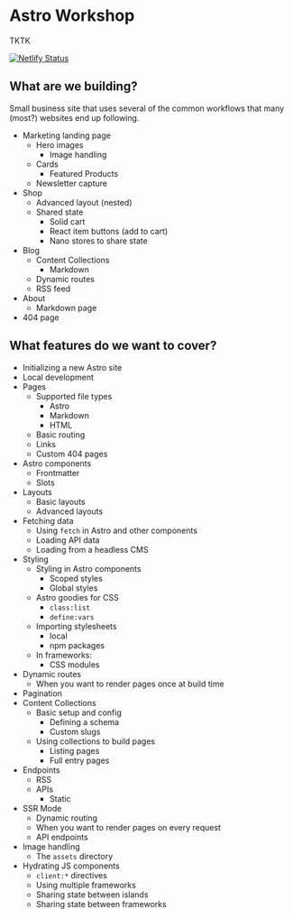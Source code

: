 # Astro Workshop

TKTK

[![Netlify Status](https://api.netlify.com/api/v1/badges/5a7620e1-c2ef-4c9a-84ae-852f100dba6a/deploy-status)](https://app.netlify.com/sites/silly-salamander-7605d5/deploys)

## What are we building?

Small business site that uses several of the common workflows that many (most?) websites end up following.

- Marketing landing page
  - Hero images
    - Image handling
  - Cards
    - Featured Products
  - Newsletter capture
- Shop 
  - Advanced layout (nested)
  - Shared state
    - Solid cart
    - React item buttons (add to cart)
    - Nano stores to share state
- Blog
  - Content Collections
    - Markdown
  - Dynamic routes
  - RSS feed
- About
  - Markdown page
- 404 page

## What features do we want to cover?

- Initializing a new Astro site
- Local development
- Pages
	- Supported file types
		- Astro
		- Markdown
		- HTML
	- Basic routing
	- Links
	- Custom 404 pages
- Astro components
	- Frontmatter
	- Slots
- Layouts
	- Basic layouts
	- Advanced layouts
- Fetching data
	- Using `fetch` in Astro and other components
	- Loading API data
	- Loading from a headless CMS
- Styling
	- Styling in Astro components
		- Scoped styles
		- Global styles
	- Astro goodies for CSS
		- `class:list`
		- `define:vars`
	- Importing stylesheets
		- local
		- npm packages
	- In frameworks:
		- CSS modules
- Dynamic routes
	- When you want to render pages once at build time
- Pagination
- Content Collections
	- Basic setup and config
		- Defining a schema
		- Custom slugs
	- Using collections to build pages
		- Listing pages
		- Full entry pages
- Endpoints
	- RSS
	- APIs
		- Static
- SSR Mode
	- Dynamic routing
  	- When you want to render pages on every request
	- API endpoints
- Image handling
	- The `assets` directory
- Hydrating JS components
	- `client:*` directives
	- Using multiple frameworks
	- Sharing state between islands
	- Sharing state between frameworks